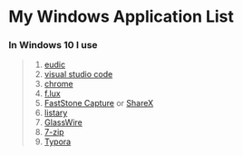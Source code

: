 # My Windows Application List

### In Windows 10 I use

> 1. [eudic]()
> 2. [visual studio code]()
> 3. [chrome]()
> 4. [f.lux]()
> 5. [FastStone Capture]() or [ShareX]()
> 6. [listary]()
> 7. [GlassWire]()
> 8. [7-zip]()
> 9. [Typora](https://typora.io/)